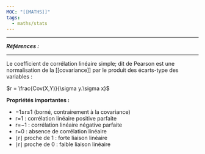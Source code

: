 ```yaml
---
MOC: "[[MATHS]]"
tags:
  - maths/stats
---
```


---
***Références :***

---

Le coefficient de corrélation linéaire simple; dit de Pearson est une normalisation de la [[covariance]] par le produit des écarts-type des variables : 

$r =  \frac{Cov(X,Y)}{\sigma y.\sigma x}$

**Propriétés importantes :**

- −1≤r≤1 (borné, contrairement à la covariance)
- r=1 : corrélation linéaire positive parfaite
- r=−1 : corrélation linéaire négative parfaite
- r=0 : absence de corrélation linéaire
- ∣r∣ proche de 1 : forte liaison linéaire
- ∣r∣ proche de 0 : faible liaison linéaire
